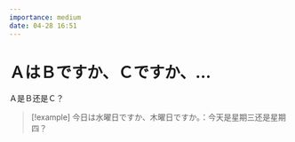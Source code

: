 ```yaml
---
importance: medium
date: 04-28 16:51
---
```


# ＡはＢですか、Ｃですか、…

Ａ是Ｂ还是Ｃ？

> [!example] 今日は水曜日ですか、木曜日ですか。：今天是星期三还是星期四？
